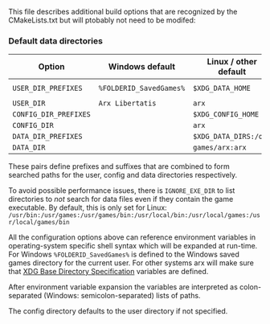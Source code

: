 
This file describes additional build options that are recognized by the CMakeLists.txt but will ptobably not need to be modifed:

### Default data directories

| Option                | Windows default         |  Linux / other default | Mac default     |
|---------------------- | ----------------------- | ---------------------- | --------------- |
| `USER_DIR_PREFIXES`   | `%FOLDERID_SavedGames%` | `$XDG_DATA_HOME`       | `~/Library/Application Support` |
| `USER_DIR`            | `Arx Libertatis`        | `arx`                  | `ArxLibertatis` |
| `CONFIG_DIR_PREFIXES` |                         | `$XDG_CONFIG_HOME`     |                 |
| `CONFIG_DIR`          |                         | `arx`                  |                 |
| `DATA_DIR_PREFIXES`   |                         | `$XDG_DATA_DIRS:/opt`  | `/Applications` |
| `DATA_DIR`            |                         | `games/arx:arx`        | `ArxLibertatis` |

These pairs define prefixes and suffixes that are combined to form searched paths for the user, config and data directories respectively.

To avoid possible performance issues, there is `IGNORE_EXE_DIR` to list directories to *not* search for data files even if they contain the game executable. By default, this is only set for Linux: `/usr/bin:/usr/games:/usr/games/bin:/usr/local/bin:/usr/local/games:/usr/local/games/bin`

All the configuration options above can reference environment variables in operating-system specific shell syntax which will be expanded at run-time. For Windows `%FOLDERID_SavedGames%` is defined to the Windows saved games directory for the current user. For other systems arx will make sure that [XDG Base Directory Specification](http://standards.freedesktop.org/basedir-spec/basedir-spec-latest.html) variables are defined.

After environment variable expansion the variables are interpreted as colon-separated (Windows: semicolon-separated) lists of paths.

The config directory defaults to the user directory if not specified.
